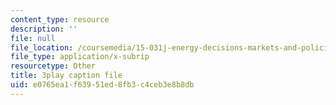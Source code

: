 ```yaml
---
content_type: resource
description: ''
file: null
file_location: /coursemedia/15-031j-energy-decisions-markets-and-policies-spring-2012/e0765ea1f63951ed8fb3c4ceb3e8b8db_f12cqwfH-N0.vtt
file_type: application/x-subrip
resourcetype: Other
title: 3play caption file
uid: e0765ea1-f639-51ed-8fb3-c4ceb3e8b8db
---
```

